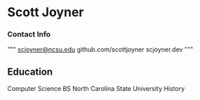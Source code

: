 # Scott Joyner
### Contact Info
"""
scjoyner@ncsu.edu
github.com/scottjoyner
scjoyner.dev
"""
## Education
Computer Science BS
North Carolina State University
History
